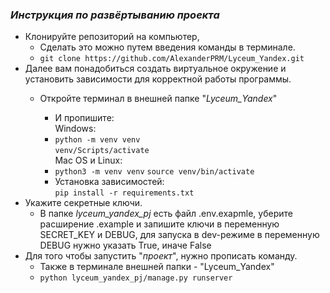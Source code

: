 
###  *Инструкция по развёртыванию проекта*

- Клонируйте репозиторий на компьютер,
  - Сделать это можно путем введения команды в терминале.
  - ```git clone https://github.com/AlexanderPRM/Lyceum_Yandex.git``` 
- Далее вам понадобиться создать виртуальное окружение и установить зависимости для корректной работы программы.
  - Откройте терминал в внешней папке "_Lyceum_Yandex_"<br>

    -  И пропишите:<br>
    Windows:
      - ```python -m venv venv```<br>
        ```venv/Scripts/activate```<br>
    Mac OS и Linux:
      - ```python3 -m venv venv```
        ```source venv/bin/activate```
    - Установка зависимостей:
      <br>```pip install -r requirements.txt```<br>
- Укажите секретные ключи.
  - В папке _lyceum_yandex_pj_ есть файл .env.exapmle, уберите расширение .example и запишите ключи в переменную SECRET_KEY и DEBUG,
    для запуска в dev-режиме в переменную DEBUG нужно указать True, иначе False
- Для того чтобы запустить "_проект_", нужно прописать команду. 
  - Также в терминале внешней папки - "Lyceum_Yandex"
  - ```python lyceum_yandex_pj/manage.py runserver```
